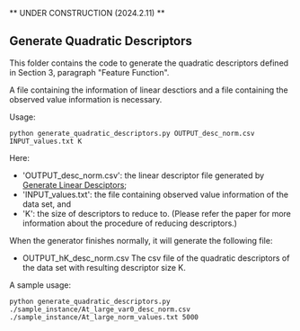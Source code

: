 ** UNDER CONSTRUCTION (2024.2.11) **

## Generate Quadratic Descriptors

This folder contains the code to generate the quadratic descriptors defined in Section 3, paragraph "Feature Function".

A file containing the information of linear desctiors and a file containing the observed value information is necessary.

Usage:

```
python generate_quadratic_descriptors.py OUTPUT_desc_norm.csv INPUT_values.txt K
```

Here:
- 'OUTPUT_desc_norm.csv': the linear descriptor file generated by [Generate Linear Desciptors](HPS/Module_1/Generate_Linear_Descriptors);
- 'INPUT_values.txt': the file containing observed value information of the data set, and
- 'K': the size of descriptors to reduce to. (Please refer the paper for more information about the procedure of reducing descriptors.)
  
When the generator finishes normally, it will generate the following file:
- OUTPUT_hK_desc_norm.csv
  The csv file of the quadratic descriptors of the data set with resulting descriptor size K.

A sample usage:

```
python generate_quadratic_descriptors.py ./sample_instance/At_large_var0_desc_norm.csv ./sample_instance/At_large_norm_values.txt 5000
```

